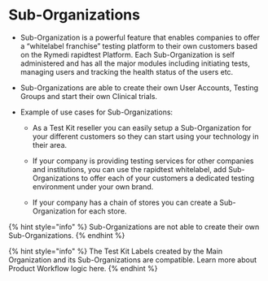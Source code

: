 # Sub-Organizations

- Sub-Organization is a powerful feature that enables companies to offer a “whitelabel franchise” testing platform to their own customers based on the Rymedi 
  rapidtest Platform. Each Sub-Organization is self administered and has all the major modules including initiating tests, managing users and tracking the 
  health status of the users etc.

- Sub-Organizations are able to create their own User Accounts, Testing Groups and start their own Clinical trials.

- Example of use cases for Sub-Organizations:

    - As a Test Kit reseller you can easily setup a Sub-Organization for your different customers so they can start using your technology in their area.

    - If your company is providing testing services for other companies and institutions, you can use the rapidtest whitelabel, add Sub-Organizations to offer 
      each of your customers a dedicated testing environment under your own brand. 

    - If your company has a chain of stores you can create a Sub-Organization for each store.

{% hint style="info" %} Sub-Organizations are not able to create their own Sub-Organizations. {% endhint %}

{% hint style="info" %} The Test Kit Labels created by the Main Organization and its Sub-Organizations are compatible. Learn more about Product Workflow 
logic here. {% endhint %}
